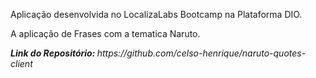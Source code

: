 Aplicação desenvolvida no LocalizaLabs Bootcamp na Plataforma DIO.

A aplicação de Frases com a tematica Naruto.

<b>
   <i>
      Link do Repositório: </b>https://github.com/celso-henrique/naruto-quotes-client
   </i>